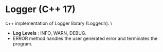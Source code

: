 # Logger (C++ 17)
c++ implementation of Logger library (Logger.h).
\
- **Log Levels** : INFO, WARN, DEBUG.
- ERROR method handles the user generated error and terminates the program.
